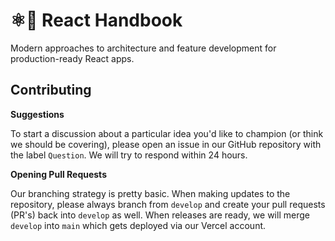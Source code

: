 # ⚛🤌 React Handbook

Modern approaches to architecture and feature development for production-ready React apps.

## Contributing

**Suggestions**

To start a discussion about a particular idea you'd like to champion (or think we should be covering), please open an issue in our GitHub repository with the label `Question`. We will try to respond within 24 hours.

**Opening Pull Requests**

Our branching strategy is pretty basic. When making updates to the repository, please always branch from `develop` and create your pull requests (PR's) back into `develop` as well. When releases are ready, we will merge `develop` into `main` which gets deployed via our Vercel account. 
